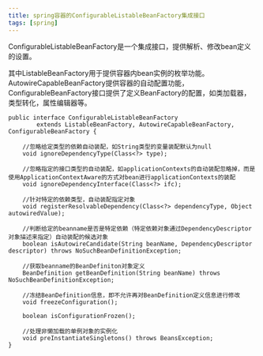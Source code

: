 ```yaml
---
title: spring容器的ConfigurableListableBeanFactory集成接口
tags: [spring]
---
```


ConfigurableListableBeanFactory是一个集成接口，提供解析、修改bean定义的设置。

其中ListableBeanFactory用于提供容器内bean实例的枚举功能。AutowireCapableBeanFactory提供容器的自动配置功能，ConfigurableBeanFactory接口提供了定义BeanFactory的配置，如类加载器，类型转化，属性编辑器等。

```
public interface ConfigurableListableBeanFactory
        extends ListableBeanFactory, AutowireCapableBeanFactory, ConfigurableBeanFactory {

    //忽略给定类型的依赖自动装配，如String类型的变量装配默认为null
    void ignoreDependencyType(Class<?> type);

    //忽略指定的接口类型的自动装配，如applicationContexts的自动装配忽略掉，而是使用ApplicationContextAware的方式对bean进行applicationContexts的装配
    void ignoreDependencyInterface(Class<?> ifc);

    //针对特定的依赖类型，自动装配指定对象
    void registerResolvableDependency(Class<?> dependencyType, Object autowiredValue);

    //判断给定的beanname是否是特定依赖（特定依赖对象通过DependencyDescriptor对象描述来指定）自动装配的候选对象
    boolean isAutowireCandidate(String beanName, DependencyDescriptor descriptor) throws NoSuchBeanDefinitionException;

    //获取beanname的BeanDefiniton对象定义
    BeanDefinition getBeanDefinition(String beanName) throws NoSuchBeanDefinitionException;

    //冻结BeanDefinition信息，即不允许再对BeanDefinition定义信息进行修改
    void freezeConfiguration();

    boolean isConfigurationFrozen();

    //处理非懒加载的单例对象的实例化
    void preInstantiateSingletons() throws BeansException;
}
```
